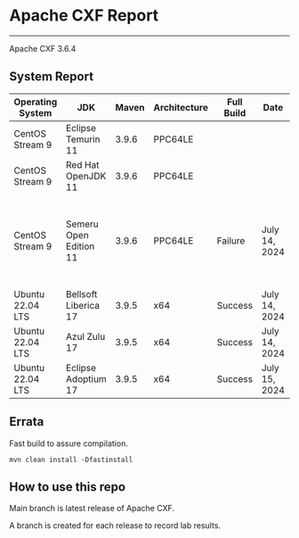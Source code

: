 # Apache CXF Report
--- 

Apache CXF 3.6.4

## System Report

| Operating System    | JDK       | Maven | Architecture | Full Build | Date  | Notes |
|---------------------|-----------|-------|--------------|------------|-------|-------|
| CentOS Stream 9         | Eclipse Temurin 11  | 3.9.6 | PPC64LE      |  |  | |
| CentOS Stream 9         | Red Hat OpenJDK 11  | 3.9.6 | PPC64LE      |  |  | |
| CentOS Stream 9         | Semeru Open Edition 11  | 3.9.6 | PPC64LE  | Failure | July 14, 2024 | Apache CXF CDI Integration System Tests - OWB with multiple apps |
| Ubuntu 22.04 LTS         | Bellsoft Liberica 17  | 3.9.5 | x64      | Success | July 14, 2024 | |
| Ubuntu 22.04 LTS         | Azul Zulu 17  | 3.9.5 | x64      | Success | July 14, 2024 | |
| Ubuntu 22.04 LTS         | Eclipse Adoptium 17  | 3.9.5 | x64      | Success | July 15, 2024 | |


## Errata


Fast build to assure compilation. 
```
mvn clean install -Dfastinstall
```

## How to use this repo

Main branch is latest release of Apache CXF.

A branch is created for each release to record lab results.
